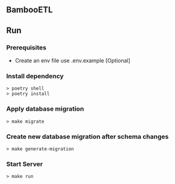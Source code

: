 ## BambooETL

## Run

### Prerequisites

- Create an env file use .env.example [Optional]

### Install dependency

```shell
> poetry shell
> poetry install
```

### Apply database migration

```shell
> make migrate
```

### Create new database migration after schema changes

```shell
> make generate-migration
```

### Start Server

```shell
> make run
```
